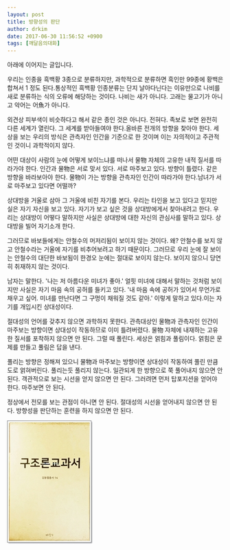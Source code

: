 ```yaml
---
layout: post
title: 방향성의 판단
author: drkim
date: 2017-06-30 11:56:52 +0900
tags: [깨달음의대화]
---
```

아래에 이어지는 글입니다.



우리는 인종을 흑백황 3종으로 분류하지만, 과학적으로 분류하면 흑인만 99종에 황백은 합쳐서 1 정도 된다.통상적인 흑백황 인종분류는 단지 날아다닌다는 이유만으로 나비를 새로 분류하는 식의 오류에 해당하는 것이다. 나비는 새가 아니다. 고래는 물고기가 아니고 악어는 어魚가 아니다.

  


외견상 피부색이 비슷하다고 해서 같은 종인 것은 아니다. 전혀다. 족보로 보면 완전히 다른 세계가 열린다. 그 세계를 받아들여야 한다.올바른 전개의 방향을 찾아야 한다. 세상을 보는 우리의 방식은 관측자인 인간을 기준으로 한 것이며 이는 자의적이고 주관적인 것이니 과학적이지 않다.

  


어떤 대상이 사람의 눈에 어떻게 보이느냐를 떠나서 물物 자체의 고유한 내적 질서를 따라가야 한다. 인간과 물物은 서로 맞서 있다. 서로 마주보고 있다. 방향이 틀렸다. 같은 방향을 바라보아야 한다. 물物이 가는 방향을 관측자인 인간이 따라가야 한다.남녀가 서로 마주보고 있다면 어떨까?

  


상대방을 거울로 삼아 그 거울에 비친 자기를 본다. 우리는 타인을 보고 있다고 믿지만 실은 자기 자신을 보고 있다. 자기가 보고 싶은 것을 상대방에게서 찾아내려고 한다. 우리는 상대방이 어떻다 말하지만 사실은 상대방에 대한 자신의 관심사를 말하고 있다. 상대방을 빌어 자기소개 한다.  
  


그러므로 바보들에게는 안철수의 머저리됨이 보이지 않는 것이다. 왜? 안철수를 보지 않고 안철수라는 거울에 자기를 비추어보려고 하기 때문이다. 그러므로 우리 눈에 잘 보이는 안철수의 대단한 바보됨이 한경오 눈에는 절대로 보이지 않는다. 보이지 않으니 당연히 취재하지 않는 것이다.

  


남자는 말한다. '나는 저 아름다운 미녀가 좋아.' 얼핏 미녀에 대해서 말하는 것처럼 보이지만 사실은 자기 마음 속의 공허를 들키고 있다. '내 마음 속에 공허가 있어서 무언가로 채우고 싶어. 미녀를 만난다면 그 구멍이 채워질 것도 같아.' 이렇게 말하고 있다.이는 자기를 개입시킨 상대성이다.

  


절대성의 언어를 갖추지 않으면 과학하지 못한다. 관측대상인 물物과 관측자인 인간이 마주보는 방향이면 상대성이 작동하므로 이미 틀려버렸다. 물物 자체에 내재하는 고유한 질서를 포착하지 않으면 안 된다. 그럴 때 풀린다. 세상은 얽힘과 풀림이다. 얽힘은 문제를 만들고 풀림은 답을 낸다.

  


풀리는 방향은 정해져 있으니 물物과 마주보는 방향이면 상대성이 작동하여 풀린 만큼 도로 얽혀버린다. 풀리는듯 풀리지 않는다. 일관되게 한 방향으로 쭉 풀어내지 않으면 안 된다. 객관적으로 보는 시선을 얻지 않으면 안 된다. 그러려면 먼저 탑포지션을 얻어야 한다. 마주보면 안 된다.



정상에서 전모를 보는 관점이 아니면 안 된다. 절대성의 시선을 얻어내지 않으면 안 된다. 방향성을 판단하는 훈련을 하지 않으면 안 된다.

  



![](/files/attach/images/198/274/861/0.jpg)